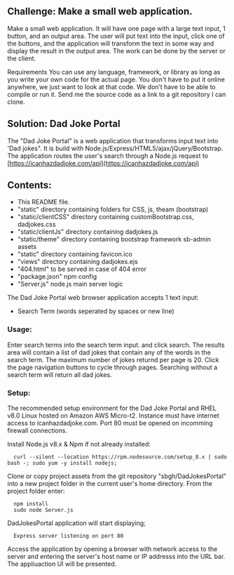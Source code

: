  
  
  ## Challenge: Make a small web application.
  
  
  Make a small web application. It will have one page with a large text input, 1 button, and an output area. The user will put text into the input, click one of the buttons, and the application will transform the text in some way and display the result in the output area. The work can be done by the server or the client.
  
  Requirements
  You can use any language, framework, or library as long as you write your own code for the actual page.
  You don't have to put it online anywhere, we just want to look at that code. We don’t have to be able to compile or run it.
  Send me the source code as a link to a git repository I can clone.
   
   ## Solution: Dad Joke Portal
   
   The "Dad Joke Portal" is a web application that transforms input text into 'Dad jokes". It is build with Node.js/Express/HTML5/ajax/jQuery/Bootstrap.
   The application routes the user's search through a Node.js request to [https://icanhazdadjoke.com/api](https://icanhazdadjoke.com/api)
   
   ## Contents:
  * This README file.
  * "static" directory containing folders for CSS, js, theam (bootstrap)
  * "static/clientCSS" directory containing customBootstrap.css, dadjokes.css
  * "static/clientJs" directory containing dadjokes.js
  * "static/theme" directory containing bootstrap framework sb-admin assets
  * "static" directory containing favicon.ico 
  * "views" directory containing dadjokes.ejs
  * "404.html" to be served in case of 404 error
  * "package.json" npm config 
  * "Server.js" node.js main server logic 
    
   The Dad Joke Portal web browser application accepts 1 text input:
  * Search Term (words seperated by spaces or new line)
  
   ### Usage:
  Enter search terms into the search term input. and click search. The results area will contain a list of dad jokes that contain any of the words in the search term. The maximum number of jokes returnd per page is 20. 
  Click the page navigation buttons to cycle through pages. Searching without a search term will return all dad jokes.
  
   ### Setup: 
  
  The recommended setup environment for the Dad Joke Portal and RHEL v8.0 Linux hosted on Amazon AWS Micro-t2. 
  Instance must have internet access to icanhazdadjoke.com. Port 80 must be opened on incomming firewall connections.
  
  Install Node.js v8.x & Npm if not already installed:
  
      curl --silent --location https://rpm.nodesource.com/setup_8.x | sudo bash -; sudo yum -y install nodejs;
  
  Clone or copy project assets from the git repository "sbgh/DadJokesPortal" into a new project folder in the current user's home directory. From the project folder enter:
  
      npm install
      sudo node Server.js
      
 DadJokesPortal application will start displaying;
 
      Express server listening on port 80
      
 Access the application by opening a browser with network access to the server and entering the server's host name or IP addresss into the URL bar. The appliuaction UI will be presented.
      